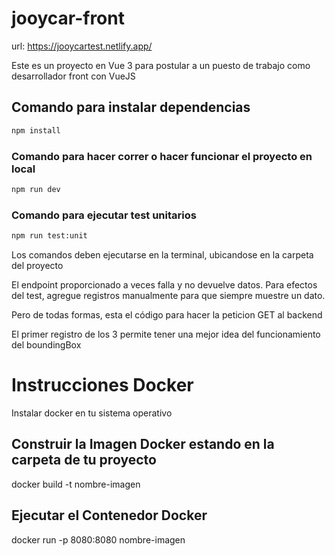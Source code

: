 # jooycar-front

url: https://jooycartest.netlify.app/

Este es un proyecto en Vue 3 para postular a un puesto de trabajo como
desarrollador front con VueJS

## Comando para instalar dependencias

```sh
npm install
```

### Comando para hacer correr o hacer funcionar el proyecto en local

```sh
npm run dev

```

### Comando para ejecutar test unitarios

```sh
npm run test:unit
```

Los comandos deben ejecutarse en la terminal, ubicandose en la
carpeta del proyecto

El endpoint proporcionado a veces falla y no devuelve datos. Para efectos
del test, agregue registros manualmente para que siempre muestre un dato.

Pero de todas formas, esta el código para hacer la peticion GET al backend

El primer registro de los 3 permite tener una mejor idea del funcionamiento
del boundingBox

# Instrucciones Docker 

Instalar docker en tu sistema operativo

## Construir la Imagen Docker estando en la carpeta de tu proyecto
docker build -t nombre-imagen

## Ejecutar el Contenedor Docker
docker run -p 8080:8080 nombre-imagen